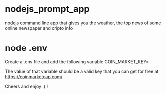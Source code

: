 # nodejs_prompt_app
nodejs command line app that gives you the weather, the top news of some online newspaper and cripto info

# node .env
Create a .env file and add the following variable
COIN_MARKET_KEY=

The value of that variable should be a valid key that you can get for free at https://coinmarketcap.com/

Cheers and enjoy :) !
